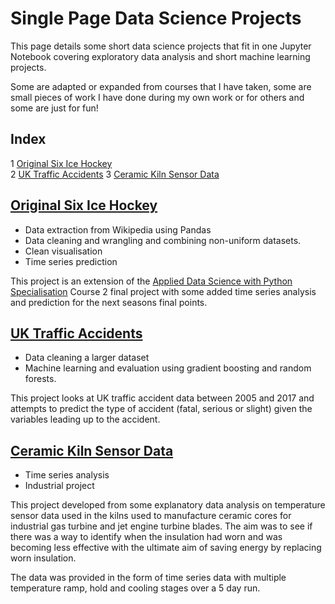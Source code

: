 # Single Page Data Science Projects

This page details some short data science projects that fit in one Jupyter Notebook covering exploratory data analysis and short machine learning projects. 

Some are adapted or expanded from courses that I have taken, some are small pieces of work I have done during my own work or for others and some are just for fun!

## Index
1 [Original Six Ice Hockey](./Original_Six.ipynb)  
2 [UK Traffic Accidents](./UK_Accidents_Classifier.ipynb) 
3 [Ceramic Kiln Sensor Data ](./Kiln_Insulation.ipynb)

## [Original Six Ice Hockey](./Original_Six.ipynb)
- Data extraction from Wikipedia using Pandas
- Data cleaning and wrangling and combining non-uniform datasets.
- Clean visualisation
- Time series prediction

This project is an extension of the [Applied Data Science with Python Specialisation](../../../Applied-Data-Science-with-Python) Course 2 final project with some added time series analysis and prediction for the next seasons final points. 

## [UK Traffic Accidents](./UK_Accidents_Classifier.ipynb)
- Data cleaning a larger dataset
- Machine learning and evaluation using gradient boosting and random forests. 

This project looks at UK traffic accident data between 2005 and 2017 and attempts to predict the type of accident (fatal, serious or slight) given the variables leading up to the accident.

## [Ceramic Kiln Sensor Data ](./Kiln_Insulation.ipynb)
- Time series analysis
- Industrial project

This project developed from some explanatory data analysis on temperature sensor data used in the kilns used to manufacture ceramic cores for industrial gas turbine and jet engine turbine blades. The aim was to see if there was a way to identify when the insulation had worn and was becoming less effective with the ultimate aim of saving energy by replacing worn insulation.

The data was provided in the form of time series data with multiple temperature ramp, hold and cooling stages over a 5 day run.

